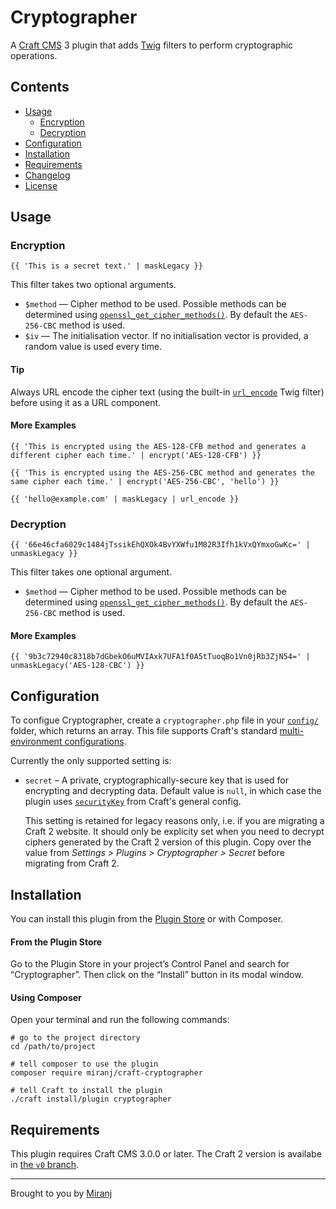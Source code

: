 Cryptographer
=============

A [Craft CMS][craft] 3 plugin that adds [Twig][twig] filters to perform cryptographic operations.

[craft]:https://craftcms.com/
[twig]:https://twig.symfony.com/



Contents
--------
- [Usage](#usage)
  - [Encryption](#encryption)
  - [Decryption](#decryption)
- [Configuration](#configuration)
- [Installation](#installation)
- [Requirements](#requirements)
- [Changelog](./CHANGELOG.md)
- [License](./LICENSE)



Usage
-----

### Encryption

```
{{ 'This is a secret text.' | maskLegacy }}
```

This filter takes two optional arguments.

- `$method` — Cipher method to be used. Possible methods can be determined using [`openssl_get_cipher_methods()`][methods]. By default the `AES-256-CBC` method is used.
- `$iv` — The initialisation vector. If no initialisation vector is provided, a random value is used every time.

#### Tip

Always URL encode the cipher text (using the built-in [`url_encode`](http://twig.sensiolabs.org/doc/filters/url_encode.html) Twig filter) before using it as a URL component.

#### More Examples

```
{{ 'This is encrypted using the AES-128-CFB method and generates a different cipher each time.' | encrypt('AES-128-CFB') }}

{{ 'This is encrypted using the AES-256-CBC method and generates the same cipher each time.' | encrypt('AES-256-CBC', 'hello') }}

{{ 'hello@example.com' | maskLegacy | url_encode }}
```

[methods]: http://php.net/manual/en/function.openssl-get-cipher-methods.php


### Decryption

```
{{ '66e46cfa6029c1484jTssikEhQXOk4BvYXWfu1M82R3Ifh1kVxQYmxoGwKc=' | unmaskLegacy }}
```

This filter takes one optional argument.

- `$method` — Cipher method to be used. Possible methods can be determined using [`openssl_get_cipher_methods()`][methods]. By default the `AES-256-CBC` method is used.

#### More Examples

```
{{ '9b3c72940c8318b7dGbekO6uMVIAxk7UFA1f0A5tTuoqBo1Vn0jRb3ZjN54=' | unmaskLegacy('AES-128-CBC') }}
```



Configuration
-------------

To configue Cryptographer, create a `cryptographer.php` file in your [`config/`][config] folder, which returns an array. This file supports Craft's standard [multi-environment configurations][multi].

[config]:https://docs.craftcms.com/v3/config/
[multi]:https://docs.craftcms.com/v3/config/environments.html#multi-environment-configs

Currently the only supported setting is:

-  `secret` – A private, cryptographically-secure key that is used for encrypting and decrypting data. Default value is `null`, in which case the plugin uses [`securityKey`](sk) from Craft's general config.
   
   This setting is retained for legacy reasons only, i.e. if you are migrating a Craft 2 website. It should only be explicity set when you need to decrypt ciphers generated by the Craft 2 version of this plugin. Copy over the value from _Settings > Plugins > Cryptographer > Secret_ before migrating from Craft 2.

[sk]:https://docs.craftcms.com/v3/config/config-settings.html#securitykey



Installation
------------

You can install this plugin from the [Plugin Store][ps] or with Composer.

[ps]:https://plugins.craftcms.com/cryptographer

#### From the Plugin Store
Go to the Plugin Store in your project’s Control Panel and search for “Cryptographer”.
Then click on the “Install” button in its modal window.

#### Using Composer
Open your terminal and run the following commands:

    # go to the project directory
    cd /path/to/project
    
    # tell composer to use the plugin
    composer require miranj/craft-cryptographer
    
    # tell Craft to install the plugin
    ./craft install/plugin cryptographer
    



Requirements
------------
This plugin requires Craft CMS 3.0.0 or later. The Craft 2 version is availabe in [the `v0` branch](https://github.com/miranj/craft-cryptographer/tree/v0).



---

Brought to you by [Miranj](https://miranj.in/)
